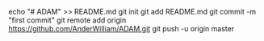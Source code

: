 echo "# ADAM" >> README.md
git init
git add README.md
git commit -m "first commit"
git remote add origin https://github.com/AnderWilliam/ADAM.git
git push -u origin master
